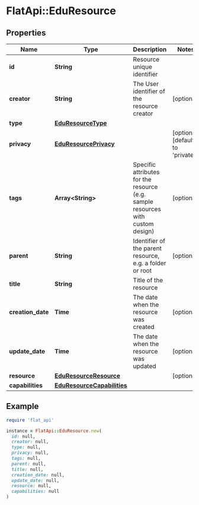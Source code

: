 # FlatApi::EduResource

## Properties

| Name | Type | Description | Notes |
| ---- | ---- | ----------- | ----- |
| **id** | **String** | Resource unique identifier |  |
| **creator** | **String** | The User identifier of the resource creator | [optional] |
| **type** | [**EduResourceType**](EduResourceType.md) |  |  |
| **privacy** | [**EduResourcePrivacy**](EduResourcePrivacy.md) |  | [optional][default to &#39;private&#39;] |
| **tags** | **Array&lt;String&gt;** | Specific attributes for the resource (e.g. sample resources with custom design) | [optional] |
| **parent** | **String** | Identifier of the parent resource, e.g. a folder or root | [optional] |
| **title** | **String** | Title of the resource |  |
| **creation_date** | **Time** | The date when the resource was created | [optional] |
| **update_date** | **Time** | The date when the resource was updated | [optional] |
| **resource** | [**EduResourceResource**](EduResourceResource.md) |  | [optional] |
| **capabilities** | [**EduResourceCapabilities**](EduResourceCapabilities.md) |  |  |

## Example

```ruby
require 'flat_api'

instance = FlatApi::EduResource.new(
  id: null,
  creator: null,
  type: null,
  privacy: null,
  tags: null,
  parent: null,
  title: null,
  creation_date: null,
  update_date: null,
  resource: null,
  capabilities: null
)
```

